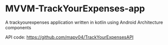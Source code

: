 # MVVM-TrackYourExpenses-app
A trackyourexpenses application written in kotlin using Android Architecture components

API code: https://github.com/mapv04/TrackYourExpensesAPI

